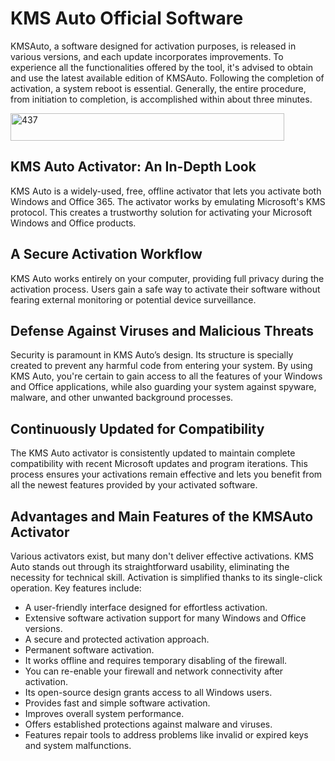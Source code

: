 # KMS Auto Official Software
KMSAuto, a software designed for activation purposes, is released in various versions, and each update incorporates improvements. To experience all the functionalities offered by the tool, it's advised to obtain and use the latest available edition of KMSAuto. Following the completion of activation, a system reboot is essential. Generally, the entire procedure, from initiation to completion, is accomplished within about three minutes.

<img width="438" height="44" alt="437" src="https://github.com/user-attachments/assets/c83c5300-f62a-46ef-b057-d4463c2533f8" />


## KMS Auto Activator: An In-Depth Look

KMS Auto is a widely-used, free, offline activator that lets you activate both Windows and Office 365. The activator works by emulating Microsoft's KMS protocol. This creates a trustworthy solution for activating your Microsoft Windows and Office products.

## A Secure Activation Workflow

KMS Auto works entirely on your computer, providing full privacy during the activation process. Users gain a safe way to activate their software without fearing external monitoring or potential device surveillance.

## Defense Against Viruses and Malicious Threats

Security is paramount in KMS Auto’s design. Its structure is specially created to prevent any harmful code from entering your system. By using KMS Auto, you're certain to gain access to all the features of your Windows and Office applications, while also guarding your system against spyware, malware, and other unwanted background processes.

## Continuously Updated for Compatibility

The KMS Auto activator is consistently updated to maintain complete compatibility with recent Microsoft updates and program iterations. This process ensures your activations remain effective and lets you benefit from all the newest features provided by your activated software.

## Advantages and Main Features of the KMSAuto Activator

Various activators exist, but many don't deliver effective activations. KMS Auto stands out through its straightforward usability, eliminating the necessity for technical skill. Activation is simplified thanks to its single-click operation. Key features include:

-   A user-friendly interface designed for effortless activation.
-   Extensive software activation support for many Windows and Office versions.
-   A secure and protected activation approach.
-   Permanent software activation.
-   It works offline and requires temporary disabling of the firewall.
-   You can re-enable your firewall and network connectivity after activation.
-   Its open-source design grants access to all Windows users.
-   Provides fast and simple software activation.
-   Improves overall system performance.
-   Offers established protections against malware and viruses.
-   Features repair tools to address problems like invalid or expired keys and system malfunctions.
